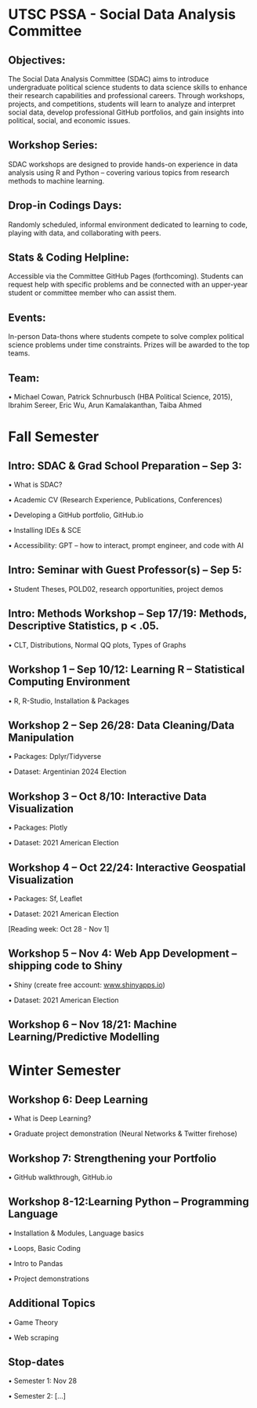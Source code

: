 # UTSC PSSA - Social Data Analysis Committee 
## Objectives:
The Social Data Analysis Committee (SDAC) aims to introduce undergraduate political science students to data science skills to enhance their research capabilities and professional careers. Through workshops, projects, and competitions, students will learn to analyze and interpret social data, develop professional GitHub portfolios, and gain insights into political, social, and economic issues.

## Workshop Series:
SDAC workshops are designed to provide hands-on experience in data analysis using R and Python – covering various topics from research methods to machine learning.

## Drop-in Codings Days:
Randomly scheduled, informal environment dedicated to learning to code, playing with data, and collaborating with peers.

## Stats & Coding Helpline:
Accessible via the Committee GitHub Pages (forthcoming). Students can request help with specific problems and be connected with an upper-year student or committee member who can assist them.

## Events:
In-person Data-thons where students compete to solve complex political science problems under time constraints. Prizes will be awarded to the top teams.

## Team:
•	Michael Cowan, Patrick Schnurbusch (HBA Political Science, 2015), Ibrahim Sereer, Eric Wu, Arun Kamalakanthan, Taiba Ahmed

# Fall Semester
## Intro: SDAC & Grad School Preparation – Sep 3:
•	What is SDAC?

•	Academic CV (Research Experience, Publications, Conferences)

•	Developing a GitHub portfolio, GitHub.io

•	Installing IDEs & SCE

•	Accessibility: GPT – how to interact, prompt engineer, and code with AI

## Intro: Seminar with Guest Professor(s) – Sep 5: 
•	Student Theses, POLD02, research opportunities, project demos

## Intro: Methods Workshop – Sep 17/19: Methods, Descriptive Statistics, p < .05.
•	CLT, Distributions, Normal QQ plots, Types of Graphs

## Workshop 1 – Sep 10/12: Learning R – Statistical Computing Environment
•	R, R-Studio, Installation & Packages

## Workshop 2 – Sep 26/28: Data Cleaning/Data Manipulation
•	Packages: Dplyr/Tidyverse

•	Dataset: Argentinian 2024 Election

## Workshop 3 – Oct 8/10: Interactive Data Visualization
•	Packages: Plotly

•	Dataset: 2021 American Election

## Workshop 4 – Oct 22/24: Interactive Geospatial Visualization
•	Packages: Sf, Leaflet

•	Dataset: 2021 American Election

[Reading week: Oct 28 - Nov 1]

## Workshop 5 – Nov 4: Web App Development – shipping code to Shiny
•	Shiny (create free account: www.shinyapps.io)

•	Dataset: 2021 American Election

## Workshop 6 – Nov 18/21: Machine Learning/Predictive Modelling

# Winter Semester
## Workshop 6: Deep Learning
•	What is Deep Learning?

•	Graduate project demonstration (Neural Networks & Twitter firehose)

## Workshop 7: Strengthening your Portfolio
•	GitHub walkthrough, GitHub.io

## Workshop 8-12:Learning Python – Programming Language
• Installation & Modules, Language basics

•	Loops, Basic Coding

•	Intro to Pandas

•	Project demonstrations

## Additional Topics
•	Game Theory

•	Web scraping

## Stop-dates
•	Semester 1: Nov 28

•	Semester 2: […]
